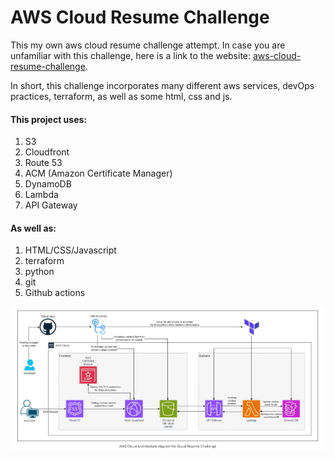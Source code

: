 # AWS Cloud Resume Challenge

This my own aws cloud resume challenge attempt. In case you are unfamiliar with this challenge,
here is a link to the website: [aws-cloud-resume-challenge](https://cloudresumechallenge.dev/docs/the-challenge/aws/).

In short, this challenge incorporates many different aws services, devOps practices, terraform, as well as some html, css and js.

#### This project uses:
1. S3
2. Cloudfront
3. Route 53
4. ACM (Amazon Certificate Manager)
5. DynamoDB
6. Lambda
7. API Gateway

#### As well as:
1. HTML/CSS/Javascript
2. terraform
3. python
4. git
5. Github actions



![Architecture Diagram:](./cloudResumeChallengeArchitectureDiagram.png)


